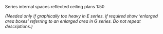 <span class="transform-to-uppercase">
Series internal spaces reflected ceiling plans <span class="highlight-red">1:50</span></span>

_(Needed only if graphically too heavy in E series. If required show ‘enlarged area boxes’ referring to an enlarged area in G series. Do not repeat descriptions.)_